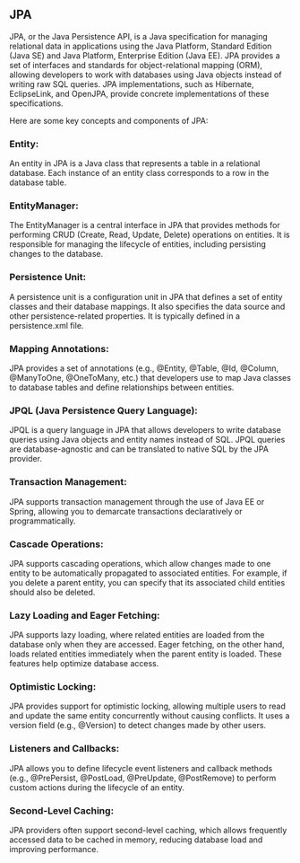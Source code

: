 ## JPA

JPA, or the Java Persistence API, is a Java specification for managing relational data in applications using the Java Platform, Standard Edition (Java SE) and Java Platform, Enterprise Edition (Java EE). JPA provides a set of interfaces and standards for object-relational mapping (ORM), allowing developers to work with databases using Java objects instead of writing raw SQL queries. JPA implementations, such as Hibernate, EclipseLink, and OpenJPA, provide concrete implementations of these specifications.

Here are some key concepts and components of JPA:

### Entity: 
An entity in JPA is a Java class that represents a table in a relational database. Each instance of an entity class corresponds to a row in the database table.

### EntityManager: 
The EntityManager is a central interface in JPA that provides methods for performing CRUD (Create, Read, Update, Delete) operations on entities. It is responsible for managing the lifecycle of entities, including persisting changes to the database.

### Persistence Unit: 
A persistence unit is a configuration unit in JPA that defines a set of entity classes and their database mappings. It also specifies the data source and other persistence-related properties. It is typically defined in a persistence.xml file.

### Mapping Annotations: 
JPA provides a set of annotations (e.g., @Entity, @Table, @Id, @Column, @ManyToOne, @OneToMany, etc.) that developers use to map Java classes to database tables and define relationships between entities.

### JPQL (Java Persistence Query Language): 
JPQL is a query language in JPA that allows developers to write database queries using Java objects and entity names instead of SQL. JPQL queries are database-agnostic and can be translated to native SQL by the JPA provider.

### Transaction Management: 
JPA supports transaction management through the use of Java EE or Spring, allowing you to demarcate transactions declaratively or programmatically.

### Cascade Operations: 
JPA supports cascading operations, which allow changes made to one entity to be automatically propagated to associated entities. For example, if you delete a parent entity, you can specify that its associated child entities should also be deleted.

### Lazy Loading and Eager Fetching: 
JPA supports lazy loading, where related entities are loaded from the database only when they are accessed. Eager fetching, on the other hand, loads related entities immediately when the parent entity is loaded. These features help optimize database access.

### Optimistic Locking: 
JPA provides support for optimistic locking, allowing multiple users to read and update the same entity concurrently without causing conflicts. It uses a version field (e.g., @Version) to detect changes made by other users.

### Listeners and Callbacks:
JPA allows you to define lifecycle event listeners and callback methods (e.g., @PrePersist, @PostLoad, @PreUpdate, @PostRemove) to perform custom actions during the lifecycle of an entity.

### Second-Level Caching: 
JPA providers often support second-level caching, which allows frequently accessed data to be cached in memory, reducing database load and improving performance.

